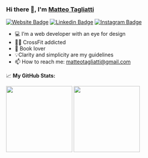 ### Hi there 👋, I'm [Matteo Tagliatti](https://matteotagliatti.it/)

[![Website Badge](https://img.shields.io/badge/Website-3b5998?style=flat-square&logo=google-chrome&logoColor=white)](https://matteotagliatti.it)
[![Linkedin Badge](https://img.shields.io/badge/-LinkedIn-0e76a8?style=flat-square&logo=Linkedin&logoColor=white)](https://www.linkedin.com/in/matteotagliatti/)
[![Instagram Badge](https://img.shields.io/badge/-Instagram-e4405f?style=flat-square&logo=Instagram&logoColor=white)](https://www.instagram.com/matteotagliatti/)

- 💻 I’m a web developer with an eye for design
- 🏋️‍♂️ CrossFit addicted
- 📖 Book lover
- 💡Clarity and simplicity are my guidelines
- 📫 How to reach me: matteotagliatti@gmail.com

📈 **My GitHub Stats:**

<p>
  <img height="180em" src="https://github-readme-stats.vercel.app/api?username=matteotagliatti&show_icons=true&hide_border=true&&count_private=true&include_all_commits=true" />
  <img height="180em" src="https://github-readme-stats.vercel.app/api/top-langs/?username=matteotagliatti&exclude_repo=KNN-Image-Classification&show_icons=true&hide_border=true&layout=compact&langs_count=8"/>
</p>
